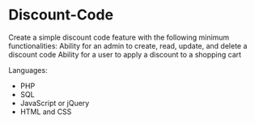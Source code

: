 # Discount-Code

Create a simple discount code feature with the following minimum functionalities: Ability for an admin to create, read, update, and delete a discount code Ability for a user to apply a discount to a shopping cart

Languages:
* PHP 
* SQL 
* JavaScript or jQuery 
* HTML and CSS

